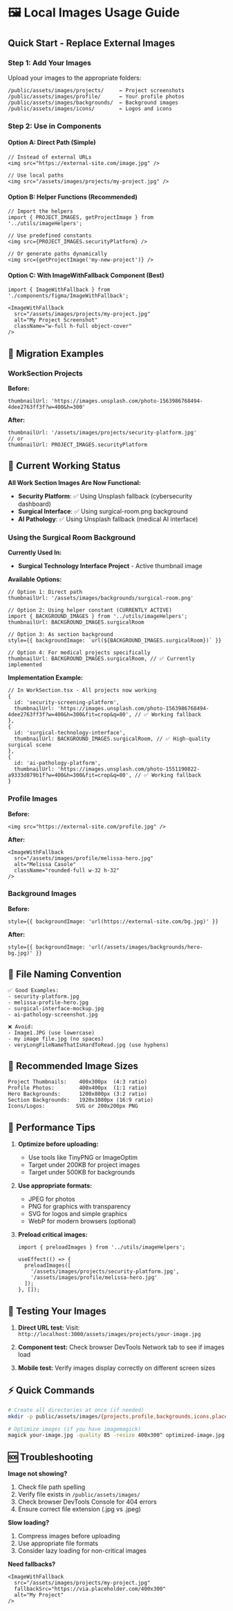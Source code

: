 # 🖼️ Local Images Usage Guide

## Quick Start - Replace External Images

### Step 1: Add Your Images
Upload your images to the appropriate folders:
```
/public/assets/images/projects/     ← Project screenshots
/public/assets/images/profile/      ← Your profile photos  
/public/assets/images/backgrounds/  ← Background images
/public/assets/images/icons/        ← Logos and icons
```

### Step 2: Use in Components

#### Option A: Direct Path (Simple)
```tsx
// Instead of external URLs
<img src="https://external-site.com/image.jpg" />

// Use local paths  
<img src="/assets/images/projects/my-project.jpg" />
```

#### Option B: Helper Functions (Recommended)
```tsx
// Import the helpers
import { PROJECT_IMAGES, getProjectImage } from '../utils/imageHelpers';

// Use predefined constants
<img src={PROJECT_IMAGES.securityPlatform} />

// Or generate paths dynamically
<img src={getProjectImage('my-new-project')} />
```

#### Option C: With ImageWithFallback Component (Best)
```tsx
import { ImageWithFallback } from './components/figma/ImageWithFallback';

<ImageWithFallback 
  src="/assets/images/projects/my-project.jpg"
  alt="My Project Screenshot"
  className="w-full h-full object-cover"
/>
```

## 🔄 Migration Examples

### WorkSection Projects
**Before:**
```tsx
thumbnailUrl: 'https://images.unsplash.com/photo-1563986768494-4dee2763ff3f?w=400&h=300'
```

**After:**
```tsx
thumbnailUrl: '/assets/images/projects/security-platform.jpg'
// or
thumbnailUrl: PROJECT_IMAGES.securityPlatform
```

## 🚀 Current Working Status
**All Work Section Images Are Now Functional:**
- **Security Platform**: ✅ Using Unsplash fallback (cybersecurity dashboard)
- **Surgical Interface**: ✅ Using surgical-room.png background 
- **AI Pathology**: ✅ Using Unsplash fallback (medical AI interface)

### Using the Surgical Room Background
**Currently Used In:**
- **Surgical Technology Interface Project** - Active thumbnail image

**Available Options:**
```tsx
// Option 1: Direct path
thumbnailUrl: '/assets/images/backgrounds/surgical-room.png'

// Option 2: Using helper constant (CURRENTLY ACTIVE)
import { BACKGROUND_IMAGES } from '../utils/imageHelpers';
thumbnailUrl: BACKGROUND_IMAGES.surgicalRoom

// Option 3: As section background
style={{ backgroundImage: `url(${BACKGROUND_IMAGES.surgicalRoom})` }}

// Option 4: For medical projects specifically
thumbnailUrl: BACKGROUND_IMAGES.surgicalRoom, // ✅ Currently implemented
```

**Implementation Example:**
```tsx
// In WorkSection.tsx - All projects now working
{
  id: 'security-screening-platform',
  thumbnailUrl: 'https://images.unsplash.com/photo-1563986768494-4dee2763ff3f?w=400&h=300&fit=crop&q=80', // ✅ Working fallback
},
{
  id: 'surgical-technology-interface',
  thumbnailUrl: BACKGROUND_IMAGES.surgicalRoom, // ✅ High-quality surgical scene
},
{
  id: 'ai-pathology-platform', 
  thumbnailUrl: 'https://images.unsplash.com/photo-1551190822-a9333d879b1f?w=400&h=300&fit=crop&q=80', // ✅ Working fallback
}
```

### Profile Images
**Before:**
```tsx
<img src="https://external-site.com/profile.jpg" />
```

**After:**
```tsx
<ImageWithFallback 
  src="/assets/images/profile/melissa-hero.jpg"
  alt="Melissa Casole"
  className="rounded-full w-32 h-32"
/>
```

### Background Images
**Before:**
```tsx
style={{ backgroundImage: 'url(https://external-site.com/bg.jpg)' }}
```

**After:**
```tsx
style={{ backgroundImage: 'url(/assets/images/backgrounds/hero-bg.jpg)' }}
```

## 📱 File Naming Convention

```
✅ Good Examples:
- security-platform.jpg
- melissa-profile-hero.jpg  
- surgical-interface-mockup.jpg
- ai-pathology-screenshot.jpg

❌ Avoid:
- Image1.JPG (use lowercase)
- my image file.jpg (no spaces)
- veryLongFileNameThatIsHardToRead.jpg (use hyphens)
```

## 🎯 Recommended Image Sizes

```
Project Thumbnails:    400x300px  (4:3 ratio)
Profile Photos:        400x400px  (1:1 ratio)  
Hero Backgrounds:      1200x800px (3:2 ratio)
Section Backgrounds:   1920x1080px (16:9 ratio)
Icons/Logos:          SVG or 200x200px PNG
```

## 🚀 Performance Tips

1. **Optimize before uploading:**
   - Use tools like TinyPNG or ImageOptim
   - Target under 200KB for project images
   - Target under 500KB for backgrounds

2. **Use appropriate formats:**
   - JPEG for photos
   - PNG for graphics with transparency
   - SVG for logos and simple graphics
   - WebP for modern browsers (optional)

3. **Preload critical images:**
   ```tsx
   import { preloadImages } from '../utils/imageHelpers';
   
   useEffect(() => {
     preloadImages([
       '/assets/images/projects/security-platform.jpg',
       '/assets/images/profile/melissa-hero.jpg'
     ]);
   }, []);
   ```

## 🔧 Testing Your Images

1. **Direct URL test:**
   Visit: `http://localhost:3000/assets/images/projects/your-image.jpg`

2. **Component test:**
   Check browser DevTools Network tab to see if images load

3. **Mobile test:**
   Verify images display correctly on different screen sizes

## ⚡ Quick Commands

```bash
# Create all directories at once (if needed)
mkdir -p public/assets/images/{projects,profile,backgrounds,icons,placeholders}

# Optimize images (if you have imagemagick)
magick your-image.jpg -quality 85 -resize 400x300^ optimized-image.jpg
```

## 🆘 Troubleshooting

**Image not showing?**
1. Check file path spelling
2. Verify file exists in `/public/assets/images/`
3. Check browser DevTools Console for 404 errors
4. Ensure correct file extension (.jpg vs .jpeg)

**Slow loading?**
1. Compress images before uploading
2. Use appropriate file formats
3. Consider lazy loading for non-critical images

**Need fallbacks?**
```tsx
<ImageWithFallback 
  src="/assets/images/projects/my-project.jpg"
  fallbackSrc="https://via.placeholder.com/400x300"
  alt="My Project"
/>
```